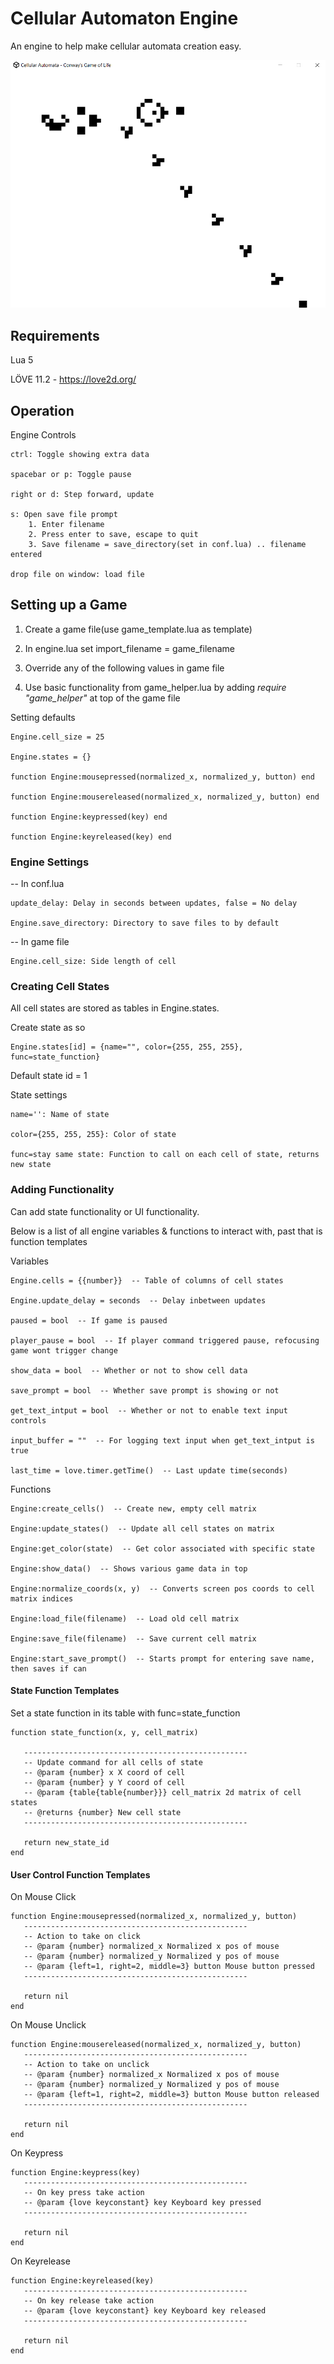 ﻿# Cellular Automaton Engine
An engine to help make cellular automata creation easy.

![glider gun](img/glider_gun.gif)


## Requirements
Lua 5

LÖVE 11.2 - https://love2d.org/


## Operation

Engine Controls
	
	ctrl: Toggle showing extra data
	
	spacebar or p: Toggle pause
		
	right or d: Step forward, update	
		
	s: Open save file prompt
		1. Enter filename
		2. Press enter to save, escape to quit
		3. Save filename = save_directory(set in conf.lua) .. filename entered

	drop file on window: load file
	
	
## Setting up a Game

1. Create a game file(use game_template.lua as template)

2. In engine.lua set import_filename = game_filename

3. Override any of the following values in game file

4. Use basic functionality from game_helper.lua by adding *require "game_helper"* at top of the game file

Setting defaults

	Engine.cell_size = 25
	
	Engine.states = {}

	function Engine:mousepressed(normalized_x, normalized_y, button) end
	
	function Engine:mousereleased(normalized_x, normalized_y, button) end
	
	function Engine:keypressed(key) end
	
	function Engine:keyreleased(key) end

	
### Engine Settings

-- In conf.lua

	update_delay: Delay in seconds between updates, false = No delay

	Engine.save_directory: Directory to save files to by default

-- In game file

	Engine.cell_size: Side length of cell


### Creating Cell States

All cell states are stored as tables in Engine.states.

Create state as so
	
	Engine.states[id] = {name="", color={255, 255, 255}, func=state_function}

Default state id = 1

State settings
	
	name='': Name of state
	
	color={255, 255, 255}: Color of state
	
	func=stay same state: Function to call on each cell of state, returns new state

	
### Adding Functionality 

Can add state functionality or UI functionality. 

Below is a list of all engine variables & functions to interact with, past that is function templates


Variables
	
	Engine.cells = {{number}}  -- Table of columns of cell states

	Engine.update_delay = seconds  -- Delay inbetween updates
	
	paused = bool  -- If game is paused

	player_pause = bool  -- If player command triggered pause, refocusing game wont trigger change

	show_data = bool  -- Whether or not to show cell data
	
	save_prompt = bool  -- Whether save prompt is showing or not
	
	get_text_intput = bool  -- Whether or not to enable text input controls
	
	input_buffer = ""  -- For logging text input when get_text_intput is true

	last_time = love.timer.getTime()  -- Last update time(seconds)

	
Functions

	Engine:create_cells()  -- Create new, empty cell matrix
	
	Engine:update_states()  -- Update all cell states on matrix
	
	Engine:get_color(state)  -- Get color associated with specific state
	
	Engine:show_data()  -- Shows various game data in top
	
	Engine:normalize_coords(x, y)  -- Converts screen pos coords to cell matrix indices
	
	Engine:load_file(filename)  -- Load old cell matrix
	
	Engine:save_file(filename)  -- Save current cell matrix
	
	Engine:start_save_prompt()  -- Starts prompt for entering save name, then saves if can
	

#### State Function Templates

Set a state function in its table with func=state_function

	function state_function(x, y, cell_matrix)
	
	   --------------------------------------------------
	   -- Update command for all cells of state
	   -- @param {number} x X coord of cell
	   -- @param {number} y Y coord of cell
	   -- @param {table{table{number}}} cell_matrix 2d matrix of cell states
	   -- @returns {number} New cell state
	   --------------------------------------------------
	
	   return new_state_id 
	end

	
#### User Control Function Templates

On Mouse Click

	function Engine:mousepressed(normalized_x, normalized_y, button)
	   --------------------------------------------------
	   -- Action to take on click
	   -- @param {number} normalized_x Normalized x pos of mouse
	   -- @param {number} normalized_y Normalized y pos of mouse
	   -- @param {left=1, right=2, middle=3} button Mouse button pressed
	   --------------------------------------------------
   
	   return nil
	end


On Mouse Unclick

	function Engine:mousereleased(normalized_x, normalized_y, button)
	   --------------------------------------------------
	   -- Action to take on unclick
	   -- @param {number} normalized_x Normalized x pos of mouse
	   -- @param {number} normalized_y Normalized y pos of mouse
	   -- @param {left=1, right=2, middle=3} button Mouse button released
	   --------------------------------------------------
	   
	   return nil
	end
	
On Keypress

	function Engine:keypress(key)
	   --------------------------------------------------
	   -- On key press take action
	   -- @param {love keyconstant} key Keyboard key pressed
	   --------------------------------------------------
	   
	   return nil
	end

On Keyrelease

	function Engine:keyreleased(key)
	   --------------------------------------------------
	   -- On key release take action
	   -- @param {love keyconstant} key Keyboard key released
	   --------------------------------------------------
	   
	   return nil
	end
